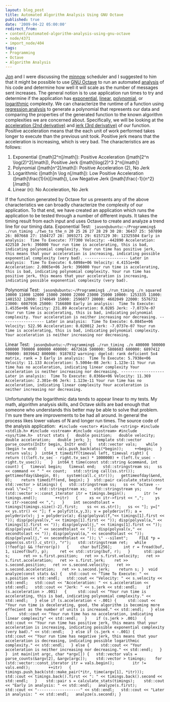 ```yaml
---
layout: blog_post
title: Automated Algorithm Analysis Using GNU Octave
published: true
date: '2009-04-22 05:00:00'
redirect_from:
- content/automated-algorithm-analysis-using-gnu-octave
- node/4371
- import_node/404
tags:
- Programming
- Octave
- Algorithm Analysis
---
```


[Jon](http://jonathanturner.org/) and I were discussing the [minnow](http://www.minnow-lang.org/) scheduler and I suggested to him that it might be possible to use [GNU Octave](http://www.gnu.org/software/octave/) to run an automated [analysis](http://en.wikipedia.org/wiki/Analysis_of_algorithms) of his code and determine how well it will scale as the number of messages sent increases. The general notion is to use application run times to try and determine if the application has [exponential](http://en.wikipedia.org/wiki/Exponential_time), [linear](http://en.wikipedia.org/wiki/Linear_time), [polynomial](http://en.wikipedia.org/wiki/Polynomial_time), or [logarithmic](http://en.wikipedia.org/wiki/Linearithmic_function) complexity. We can characterize the runtime of a function using [regression analysis](http://en.wikipedia.org/wiki/Regression_analysis) to generate a polynomial that represents our data and comparing the properties of the generated function to the known algorithm complexities we are concerned about. Specifically, we will be looking at the [acceleration (2nd derivative)](http://en.wikipedia.org/wiki/Acceleration) and [jerk (3rd derivative)](http://en.wikipedia.org/wiki/Jerk_(physics)) of our function. Positive acceleration means that the each unit of work performed takes longer to execute than the previous unit took. Positive jerk means that the acceleration is increasing, which is very bad. The characteristics are as follows:

1.  Exponential ([math]2^n[/math]): Positive Acceleration ([math]2^n \\log(2)^2[/math]), Positive Jerk ([math]\\log(2)^3 2^n[/math])
2.  Polynomial ([math]n^2[/math]): Positive Acceleration (2), No Jerk
3.  Logarithmic ([math]n \\log n[/math]): Low Positive Acceleration ([math]\\frac{1}{n}[/math]), Low Negative Jerk ([math]\\frac{-1}{n^2}[/math])
4.  Linear (n): No Acceleration, No Jerk

If the function generated by Octave for us presents any of the above characteristics we can broadly characterize the complexity of our application. To that end, we have created an application which runs the application to be tested through a number of different inputs. It takes the timing result from each input and uses Octave to create and analyze a trend line for our timing data. Exponential Test: ` jason@ubuntu:~/Programming$ ./run_timing ./two_to_the_n 20 25 26 27 28 29 30 20: 36437 25: 507890 26: 807668 27: 1584727 28: 3093271 29: 6157129 30: 12325504 Early in analysis:  Time To Execute: 777300 Velocity: -442890 Acceleration: 422510 Jerk: 396000 Your run time is accelerating, this is bad, indicating polynomial complexity. Your run time has positive jerk, this means that your acceleration is increasing, indicating possible exponential complexity (very bad). ------------------- Later in analysis:  Time To Execute: 6.6098e+06 Velocity: 4.4151e+06 Acceleration: 2.0065e+06 Jerk: 396000 Your run time is accelerating, this is bad, indicating polynomial complexity. Your run time has positive jerk, this means that your acceleration is increasing, indicating possible exponential complexity (very bad).`

Polynomial Test: ` jason@ubuntu:~/Programming$ ./run_timing ./n_squared 10000 11000 12000 15000 20000 22000 23000 25000 10000: 1253335 11000: 1401532 12000: 1740649 15000: 2596077 20000: 4602049 22000: 5576732 23000: 6087936 25000: 7166800 Early in analysis:  Time To Execute: 1.4535e+06 Velocity: 231.89 Acceleration: 0.0285 Jerk: -7.0737e-07 Your run time is accelerating, this is bad, indicating polynomial complexity. Your acceleration is neither increasing nor decreasing. ------------------- Later in analysis:  Time To Execute: 6.0845e+06 Velocity: 522.96 Acceleration: 0.020012 Jerk: -7.0737e-07 Your run time is accelerating, this is bad, indicating polynomial complexity. Your acceleration is neither increasing nor decreasing.`

Linear Test: ` jason@ubuntu:~/Programming$ ./run_timing ./n 400000 500000 600000 700000 800000 400000: 4672616 500000: 5808603 600000: 6897412 700000: 8039642 800000: 9187032 warning: dgelsd: rank deficient 5x4 matrix, rank = 3 Early in analysis:  Time To Execute: 5.7938e+06 Velocity: 11.133 Acceleration: 5.5004e-08 Jerk: 1.123e-11 Your run time has no acceleration, indicating linear complexity Your acceleration is neither increasing nor decreasing. ------------------- Later in analysis:  Time To Execute: 8.0366e+06 Velocity: 11.369 Acceleration: 2.301e-06 Jerk: 1.123e-11 Your run time has no acceleration, indicating linear complexity Your acceleration is neither increasing nor decreasing.`

Unfortunately the logarithmic data tends to appear linear to my tests. My math, algorithm analysis skills, and Octave skills are bad enough that someone who understands this better may be able to solve that problem. I'm sure there are improvements to be had all around. In general the process likes lower values of N and longer run times. The source code of the analysis application: ` #include <vector> #include <string> #include <stdlib.h> #include <sstream> #include <iostream> #include <sys/time.h>  struct stats {   double position;   double velocity;   double acceleration;   double jerk; };  template std::vector parse_counts(InItr begin, InItr end) {   std::vector vals;    while (begin != end)   {     vals.push_back(atoi(*begin));     ++begin;   }    return vals; }  int64_t timediff(timeval left, timeval right) {   return (((left.tv_sec - right.tv_sec) * 1000000) + (left.tv_usec - right.tv_usec));    }  int64_t time(const std::string &command, int count) {   timeval begin;   timeval end;   std::stringstream ss;   ss << command << " " << count;   std::string call(ss.str());      gettimeofday(&begin, 0);   system(call.c_str());   gettimeofday(&end, 0);    return timediff(end, begin); }  std::pair calculate_stats(const std::vector > &timings) {   std::stringstream ss;   ss << "octave --eval \"x=[";   std::stringstream xs;   std::stringstream ys;      for (std::vector >::const_iterator itr = timings.begin();        itr != timings.end();        ++itr)   {     xs << itr->first << ",";     ys << itr->second << ",";   }    int secondtolast = timings[timings.size()-2].first;    ss << xs.str();   ss << "]; y=[" << ys.str() << "]; f = polyfit(x,y,3); v = polyderiv(f); a = polyderiv(v); j = polyderiv(a); disp(polyval(f,"<< timings[1].first << ")); disp(polyval(v," << timings[1].first << ")); disp(polyval(a," << timings[1].first << ")); disp(polyval(j," << timings[1].first << ")); disp(polyval(f," << secondtolast << ")); disp(polyval(v," << secondtolast << ")); disp(polyval(a," << secondtolast << ")); disp(polyval(j," << secondtolast << ")); \" --silent";     FILE *p = popen(ss.str().c_str(), "r");   std::stringstream ret;   while (!feof(p) && !ferror(p))   {     char buf[256];     int r = fread(buf, 1, sizeof(buf), p);     ret << std::string(buf, r);   }      std::pair s;      ret >> s.first.position;   ret >> s.first.velocity;   ret >> s.first.acceleration;   ret >> s.first.jerk;    ret >> s.second.position;   ret >> s.second.velocity;   ret >> s.second.acceleration;   ret >> s.second.jerk;    return s; }  void analyze(const stats &s) {   std::cout << "Time To Execute: " << s.position << std::endl;   std::cout << "Velocity: " << s.velocity << std::endl;   std::cout << "Acceleration: " << s.acceleration << std::endl;   std::cout << "Jerk: " << s.jerk << std::endl;    if (s.acceleration > .001)   {     std::cout << "Your run time is accelerating, this is bad, indicating polynomial complexity." << std::endl;   } else if (s.acceleration < -.001) {     std::cout << "Your run time is decelerating, good, the algorithm is becoming more effecient as the number of units is increased." << std::endl;   } else {     std::cout << "Your run time has no acceleration, indicating linear complexity" << std::endl;   }    if (s.jerk > .001)   {     std::cout << "Your run time has positive jerk, this means that your acceleration is increasing, indicating possible exponential complexity (very bad)." << std::endl;   } else if (s.jerk < -.001) {     std::cout << "Your run time has negative jerk, this means that your acceleration is decreasing, indicating possible logarithmic complexity." << std::endl;   } else {     std::cout << "Your acceleration is neither increasing nor decreasing." << std::endl;   }         }  int main(int argc, char *argv[]) {   std::vector vals = parse_counts(&argv[2], &argv[argc]);    std::vector > timings;    for (std::vector::const_iterator itr = vals.begin();        itr != vals.end();        ++itr)   {     timings.push_back(std::make_pair(*itr, time(argv[1], *itr)));     std::cout << timings.back().first << ": " << timings.back().second << std::endl;   }    std::pair s = calculate_stats(timings);    std::cout << "Early in analysis: " << std::endl;   analyze(s.first);    std::cout << "-------------------" << std::endl;   std::cout << "Later in analysis: " << std::endl;   analyze(s.second); }`

